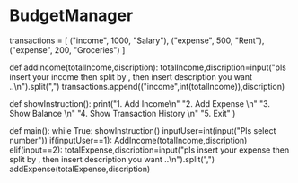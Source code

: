 # BudgetManager

transactions = [
 ("income", 1000, "Salary"),
 ("expense", 500, "Rent"),
 ("expense", 200, "Groceries")
]

def addIncome(totalIncome,discription):
    totalIncome,discription=input("pls insert your income then split by , then insert description you want ..\n").split(",")
    transactions.append(("income",int(totalIncome)),discription)


def showInstruction():
    print("1. Add Income\n"
"2. Add Expense \n"
"3. Show Balance \n"
"4. Show Transaction History \n"
"5. Exit"
)
    

    
def main():
    while True:
        showInstruction()
        inputUser=int(input("Pls select number"))
        if(inputUser==1):
            AddIncome(totalIncome,discription)
        elif(input==2):
            totalExpense,discription=input("pls insert your expense then split by , then insert description you want ..\n").split(",")
            addExpense(totalExpense,discription)
        




  



